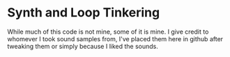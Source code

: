 # Synth and Loop Tinkering
While much of this code is not mine, some of it is mine. I give credit to whomever I took sound samples from, I've placed them here in github after tweaking them or simply because I liked the sounds.
